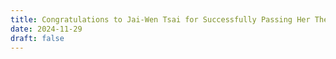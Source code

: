 ```yaml
---
title: Congratulations to Jai-Wen Tsai for Successfully Passing Her Thesis Proposal Defense!
date: 2024-11-29
draft: false
---
```

